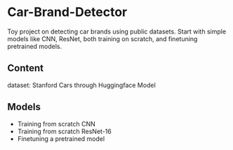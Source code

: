# Car-Brand-Detector
Toy project on detecting car brands using public datasets. Start with simple models like CNN, ResNet, both training on scratch, and finetuning pretrained models.  

## Content 
dataset: Stanford Cars through Huggingface Model 


## Models 
- Training from scratch CNN 
- Training from scratch ResNet-16 
- Finetuning a pretrained model 